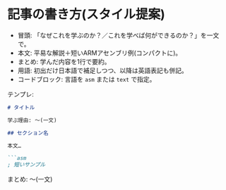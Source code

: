 # 記事の書き方(スタイル提案)

- 冒頭: 「なぜこれを学ぶのか？／これを学べば何ができるのか？」を一文で。
- 本文: 平易な解説＋短いARMアセンブリ例(コンパクトに)。
- まとめ: 学んだ内容を1行で要約。
- 用語: 初出だけ日本語で補足しつつ、以降は英語表記も併記。
- コードブロック: 言語を `asm` または `text` で指定。

テンプレ:

```markdown
# タイトル

学ぶ理由: 〜(一文)

## セクション名

本文…

```asm
; 短いサンプル
```

まとめ: 〜(一文)
```
